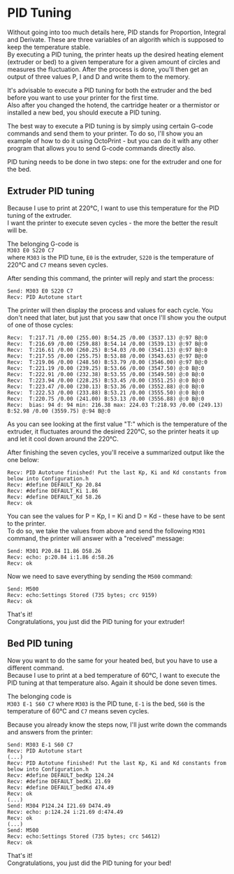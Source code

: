 <link rel=”manifest” href=”docs/manifest.webmanifest”>

# PID Tuning
Without going into too much details here, PID stands for Proportion, Integral and Derivate. These are three variables of an algorith which is supposed to keep the temperature stable.  
By executing a PID tuning, the printer heats up the desired heating element (extruder or bed) to a given temperature for a given amount of circles and measures the fluctuation. After the process is done, you'll then get an output of three values P, I and D and write them to the memory.  

It's advisable to execute a PID tuning for both the extruder and the bed before you want to use your printer for the first time.  
Also after you changed the hotend, the cartridge heater or a thermistor or installed a new bed, you should execute a PID tuning.  
  
The best way to execute a PID tuning is by simply using certain G-code commands and send them to your printer. To do so, I'll show you an example of how to do it using OctoPrint - but you can do it with any other program that allows you to send G-code commands directly also.  
  
PID tuning needs to be done in two steps: one for the extruder and one for the bed.

## Extruder PID tuning
Because I use to print at 220°C, I want to use this temperature for the PID tuning of the extruder.  
I want the printer to execute seven cycles - the more the better the result will be.  

The belonging G-code is  
`M303 E0 S220 C7`  
where `M303` is the PID tune, `E0` is the extruder, `S220` is the temperature of 220°C and `C7` means seven cycles.  
      
After sending this command, the printer will reply and start the process:  
```
Send: M303 E0 S220 C7  
Recv: PID Autotune start
```
    
The printer will then display the process and values for each cycle. You don't need that later, but just that you saw that once I'll show you the output of one of those cycles:  
```
Recv:  T:217.71 /0.00 (255.00) B:54.25 /0.00 (3537.13) @:97 B@:0
Recv:  T:216.69 /0.00 (259.88) B:54.14 /0.00 (3539.13) @:97 B@:0
Recv:  T:216.61 /0.00 (260.25) B:54.03 /0.00 (3541.13) @:97 B@:0
Recv:  T:217.55 /0.00 (255.75) B:53.88 /0.00 (3543.63) @:97 B@:0
Recv:  T:219.06 /0.00 (248.50) B:53.79 /0.00 (3546.00) @:97 B@:0
Recv:  T:221.19 /0.00 (239.25) B:53.66 /0.00 (3547.50) @:0 B@:0
Recv:  T:222.91 /0.00 (232.38) B:53.55 /0.00 (3549.50) @:0 B@:0
Recv:  T:223.94 /0.00 (228.25) B:53.45 /0.00 (3551.25) @:0 B@:0
Recv:  T:223.47 /0.00 (230.13) B:53.36 /0.00 (3552.88) @:0 B@:0
Recv:  T:222.53 /0.00 (233.88) B:53.21 /0.00 (3555.50) @:0 B@:0
Recv:  T:220.75 /0.00 (241.00) B:53.13 /0.00 (3556.88) @:0 B@:0
Recv:  bias: 94 d: 94 min: 216.38 max: 224.03 T:218.93 /0.00 (249.13) B:52.98 /0.00 (3559.75) @:94 B@:0
```
As you can see looking at the first value "T:" which is the temperature of the extruder, it fluctuates around the desired 220°C, so the printer heats it up and let it cool down around the 220°C.  

After finishing the seven cycles, you'll receive a summarized output like the one below:  
``` 
Recv: PID Autotune finished! Put the last Kp, Ki and Kd constants from below into Configuration.h
Recv: #define DEFAULT_Kp 20.84
Recv: #define DEFAULT_Ki 1.86
Recv: #define DEFAULT_Kd 58.26
Recv: ok
```
You can see the values for P = Kp, I = Ki and D = Kd - these have to be sent to the printer.  
To do so, we take the values from above and send the following `M301` command, the printer will answer with a "received" message:  
```
Send: M301 P20.84 I1.86 D58.26
Recv: echo: p:20.84 i:1.86 d:58.26
Recv: ok
```
Now we need to save everything by sending the `M500` command:
```
Send: M500 
Recv: echo:Settings Stored (735 bytes; crc 9159)
Recv: ok
```
That's it!  
Congratulations, you just did the PID tuning for your extruder!
    
## Bed PID tuning
Now you want to do the same for your heated bed, but you have to use a different command.  
Because I use to print at a bed temperature of 60°C, I want to execute the PID tuning at that temperature also. Again it should be done seven times.  

The belonging code is  
`M303 E-1 S60 C7`
where `M303` is the PID tune, `E-1` is the bed, `S60` is the temperature of 60°C and `C7` means seven cycles.  
     
Because you already know the steps now, I'll just write down the commands and answers from the printer:  
```
Send: M303 E-1 S60 C7
Recv: PID Autotune start
(...)
Recv: PID Autotune finished! Put the last Kp, Ki and Kd constants from below into Configuration.h
Recv: #define DEFAULT_bedKp 124.24
Recv: #define DEFAULT_bedKi 21.69
Recv: #define DEFAULT_bedKd 474.49
Recv: ok
(...)
Send: M304 P124.24 I21.69 D474.49
Recv: echo: p:124.24 i:21.69 d:474.49
Recv: ok
(...)
Send: M500
Recv: echo:Settings Stored (735 bytes; crc 54612)
Recv: ok
```
That's it!  
Congratulations, you just did the PID tuning for your bed!
